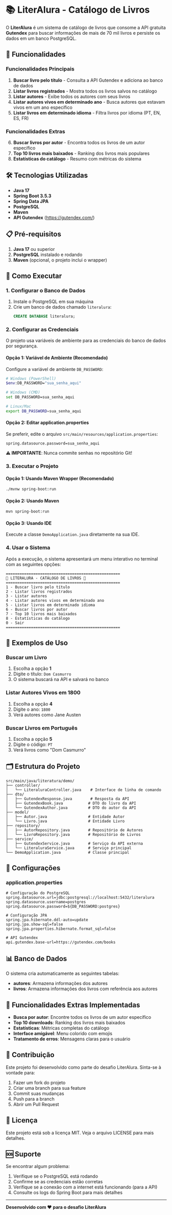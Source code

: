 # 📚 LiterAlura - Catálogo de Livros

O **LiterAlura** é um sistema de catálogo de livros que consome a API gratuita **Gutendex** para buscar informações de mais de 70 mil livros e persiste os dados em um banco PostgreSQL.

## 🎯 Funcionalidades

### Funcionalidades Principais

1. **Buscar livro pelo título** - Consulta a API Gutendex e adiciona ao banco de dados
2. **Listar livros registrados** - Mostra todos os livros salvos no catálogo
3. **Listar autores** - Exibe todos os autores com seus livros
4. **Listar autores vivos em determinado ano** - Busca autores que estavam vivos em um ano específico
5. **Listar livros em determinado idioma** - Filtra livros por idioma (PT, EN, ES, FR)

### Funcionalidades Extras

6. **Buscar livros por autor** - Encontra todos os livros de um autor específico
7. **Top 10 livros mais baixados** - Ranking dos livros mais populares
8. **Estatísticas do catálogo** - Resumo com métricas do sistema

## 🛠️ Tecnologias Utilizadas

- **Java 17**
- **Spring Boot 3.5.3**
- **Spring Data JPA**
- **PostgreSQL**
- **Maven**
- **API Gutendex** (https://gutendex.com/)

## 📋 Pré-requisitos

1. **Java 17** ou superior
2. **PostgreSQL** instalado e rodando
3. **Maven** (opcional, o projeto inclui o wrapper)

## 🚀 Como Executar

### 1. Configurar o Banco de Dados

1. Instale o PostgreSQL em sua máquina
2. Crie um banco de dados chamado `literalura`:
   ```sql
   CREATE DATABASE literalura;
   ```

### 2. Configurar as Credenciais

O projeto usa variáveis de ambiente para as credenciais do banco de dados por segurança.

#### Opção 1: Variável de Ambiente (Recomendado)

Configure a variável de ambiente `DB_PASSWORD`:

```bash
# Windows (PowerShell)
$env:DB_PASSWORD="sua_senha_aqui"

# Windows (CMD)
set DB_PASSWORD=sua_senha_aqui

# Linux/Mac
export DB_PASSWORD=sua_senha_aqui
```

#### Opção 2: Editar application.properties

Se preferir, edite o arquivo `src/main/resources/application.properties`:

```properties
spring.datasource.password=sua_senha_aqui
```

**⚠️ IMPORTANTE**: Nunca commite senhas no repositório Git!

### 3. Executar o Projeto

#### Opção 1: Usando Maven Wrapper (Recomendado)

```bash
./mvnw spring-boot:run
```

#### Opção 2: Usando Maven

```bash
mvn spring-boot:run
```

#### Opção 3: Usando IDE

Execute a classe `DemoApplication.java` diretamente na sua IDE.

### 4. Usar o Sistema

Após a execução, o sistema apresentará um menu interativo no terminal com as seguintes opções:

```
==================================================
🎯 LITERALURA - CATÁLOGO DE LIVROS 🎯
==================================================
1 - Buscar livro pelo título
2 - Listar livros registrados
3 - Listar autores
4 - Listar autores vivos em determinado ano
5 - Listar livros em determinado idioma
6 - Buscar livros por autor
7 - Top 10 livros mais baixados
8 - Estatísticas do catálogo
0 - Sair
==================================================
```

## 📖 Exemplos de Uso

### Buscar um Livro

1. Escolha a opção **1**
2. Digite o título: `Dom Casmurro`
3. O sistema buscará na API e salvará no banco

### Listar Autores Vivos em 1800

1. Escolha a opção **4**
2. Digite o ano: `1800`
3. Verá autores como Jane Austen

### Buscar Livros em Português

1. Escolha a opção **5**
2. Digite o código: `PT`
3. Verá livros como "Dom Casmurro"

## 🗂️ Estrutura do Projeto

```
src/main/java/literatura/demo/
├── controller/
│   └── LiteraluraController.java    # Interface de linha de comando
├── dto/
│   ├── GutendexResponse.java        # Resposta da API
│   ├── GutendexBook.java           # DTO do livro da API
│   └── GutendexAuthor.java         # DTO do autor da API
├── model/
│   ├── Autor.java                  # Entidade Autor
│   └── Livro.java                  # Entidade Livro
├── repository/
│   ├── AutorRepository.java        # Repositório de Autores
│   └── LivroRepository.java        # Repositório de Livros
├── service/
│   ├── GutendexService.java        # Serviço da API externa
│   └── LiteraluraService.java      # Serviço principal
└── DemoApplication.java            # Classe principal
```

## 🔧 Configurações

### application.properties

```properties
# Configuração do PostgreSQL
spring.datasource.url=jdbc:postgresql://localhost:5432/literalura
spring.datasource.username=postgres
spring.datasource.password=${DB_PASSWORD:postgres}

# Configuração JPA
spring.jpa.hibernate.ddl-auto=update
spring.jpa.show-sql=false
spring.jpa.properties.hibernate.format_sql=false

# API Gutendex
api.gutendex.base-url=https://gutendex.com/books
```

## 📊 Banco de Dados

O sistema cria automaticamente as seguintes tabelas:

- **autores**: Armazena informações dos autores
- **livros**: Armazena informações dos livros com referência aos autores

## 🌟 Funcionalidades Extras Implementadas

- **Busca por autor**: Encontre todos os livros de um autor específico
- **Top 10 downloads**: Ranking dos livros mais baixados
- **Estatísticas**: Métricas completas do catálogo
- **Interface amigável**: Menu colorido com emojis
- **Tratamento de erros**: Mensagens claras para o usuário

## 🤝 Contribuição

Este projeto foi desenvolvido como parte do desafio LiterAlura. Sinta-se à vontade para:

1. Fazer um fork do projeto
2. Criar uma branch para sua feature
3. Commit suas mudanças
4. Push para a branch
5. Abrir um Pull Request

## 📝 Licença

Este projeto está sob a licença MIT. Veja o arquivo LICENSE para mais detalhes.

## 🆘 Suporte

Se encontrar algum problema:

1. Verifique se o PostgreSQL está rodando
2. Confirme se as credenciais estão corretas
3. Verifique se a conexão com a internet está funcionando (para a API)
4. Consulte os logs do Spring Boot para mais detalhes

---

**Desenvolvido com ❤️ para o desafio LiterAlura**
